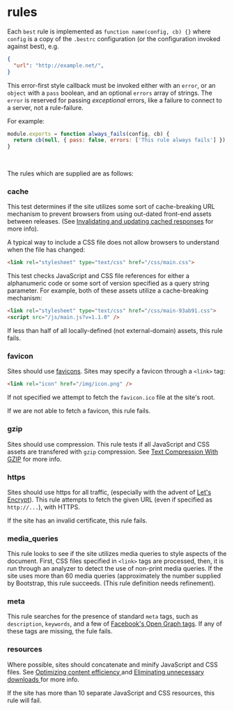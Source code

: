 # rules

Each `best` rule is implemented as `function name(config, cb) {}` where `config` is a copy of the `.bestrc` configuration (or the configuration invoked against best), e.g.

```json
{
  "url": "http://example.net/",
}
```

This error-first style callback must be invoked either with an `error`, or an `object` with a `pass` boolean, and an optional `errors` array of strings. The `error` is reserved for passing _exceptional_ errors, like a failure to connect to a server, not a rule-failure.

For example:

```js
module.exports = function always_fails(config, cb) {
  return cb(null, { pass: false, errors: ['This rule always fails'] });
}
```

&nbsp;

The rules which are supplied are as follows:


### cache

This test determines if the site utilizes some sort of cache-breaking URL mechanism to prevent browsers from using out-dated front-end assets between releases. (See [Invalidating and updating cached responses](https://developers.google.com/web/fundamentals/performance/optimizing-content-efficiency/http-caching#invalidating-and-updating-cached-responses) for more info).

A typical way to include a CSS file does not allow browsers to understand when the file has changed:

```html
<link rel="stylesheet" type="text/css" href="/css/main.css">
```

This test checks JavaScript and CSS file references for either a alphanumeric code or some sort of version specified as a query string parameter. For example, both of these assets utilize a cache-breaking mechanism:

```html
<link rel="stylesheet" type="text/css" href="/css/main-93ab91.css">
<script src="/js/main.js?v=1.1.0" />
```

If less than half of all locally-defined (not external-domain) assets, this rule fails.


### favicon

Sites should use [favicons](https://en.wikipedia.org/wiki/Favicon#How_to_use). Sites may specify a favicon through a `<link>` tag:


```html
<link rel="icon" href="/img/icon.png" />
```

If not specified we attempt to fetch the `favicon.ico` file at the site's root.

If we are not able to fetch a favicon, this rule fails.


### gzip

Sites should use compression. This rule tests if all JavaScript and CSS assets are transfered with `gzip` compression. See [Text Compression With GZIP](https://developers.google.com/web/fundamentals/performance/optimizing-content-efficiency/optimize-encoding-and-transfer#text-compression-with-gzip) for more info.


### https

Sites should use https for all traffic, (especially with the advent of [Let's Encrypt](https://letsencrypt.org/)). This rule attempts to fetch the given URL (even if specified as `http://...`), with HTTPS.

If the site has an invalid certificate, this rule fails.


### media_queries

This rule looks to see if the site utilizes media queries to style aspects of the document. First, CSS files specified in `<link>` tags are processed, then, it is run through an analyzer to detect the use of non-print media queries. If the site uses more than 60 media queries (approximately the number supplied by Bootstrap, this rule succeeds. (This rule definition needs refinement).


### meta

This rule searches for the presence of standard `meta` tags, such as `description`, `keywords`, and a few of [Facebook's Open Graph tags](https://developers.facebook.com/docs/sharing/best-practices#tags). If any of these tags are missing, the fule fails.


### resources

Where possible, sites should concatenate and minify JavaScript and CSS files. See [Optimizing content efficiency
](https://developers.google.com/web/fundamentals/performance/optimizing-content-efficiency/) and [Eliminating unnecessary downloads
](https://developers.google.com/web/fundamentals/performance/optimizing-content-efficiency/eliminate-downloads?hl=en) for more info.

If the site has more than 10 separate JavaScript and CSS resources, this rule will fail.
